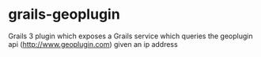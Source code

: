 # grails-geoplugin
Grails 3 plugin which exposes a Grails service which queries the geoplugin api (http://www.geoplugin.com) given an ip address
